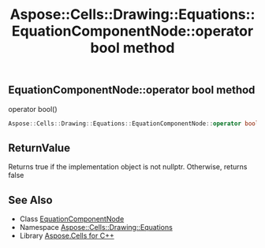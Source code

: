 ﻿---
title: Aspose::Cells::Drawing::Equations::EquationComponentNode::operator bool method
linktitle: operator bool
second_title: Aspose.Cells for C++ API Reference
description: 'Aspose::Cells::Drawing::Equations::EquationComponentNode::operator bool method. operator bool() in C++.'
type: docs
weight: 400
url: /cpp/aspose.cells.drawing.equations/equationcomponentnode/operator_bool/
---
## EquationComponentNode::operator bool method


operator bool()

```cpp
Aspose::Cells::Drawing::Equations::EquationComponentNode::operator bool() const
```


## ReturnValue

Returns true if the implementation object is not nullptr. Otherwise, returns false

## See Also

* Class [EquationComponentNode](../)
* Namespace [Aspose::Cells::Drawing::Equations](../../)
* Library [Aspose.Cells for C++](../../../)
